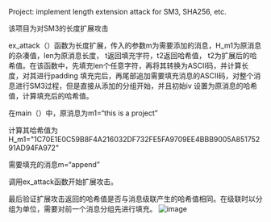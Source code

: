 Project: implement length extension attack for SM3, SHA256, etc.

该项目为对SM3的长度扩展攻击

ex_attack（）函数为长度扩展，传入的参数m为需要添加的消息，H_m1为原消息的杂凑值，len为原消息长度，
t返回填充字符，t2返回哈希值，
t2为扩展后的哈希值。在该函数中，先填充len个任意字符，再将其转换为ASCII码，并计算长度，对其进行padding
填充完后，再尾部追加需要填充消息的ASCII码，对整个消息进行SM3过程，但是直接从添加的分组开始，并且初始iv
设置为原消息的哈希值，计算填充后的哈希值。

在main（）中，原消息为m1=“this is a project”

计算其哈希值为H_m1="1C70E1E0C59B8F4A216032DF732FE5FA9709EE4BBB9005A85175291AD94FA972"

需要填充的消息m=“append”

调用ex_attack函数开始扩展攻击。

最后验证扩展攻击返回的哈希值是否与消息级联产生的哈希值相同。在级联时以分组为单位，需要对前一个消息分组先进行填充。
![image](https://user-images.githubusercontent.com/105588850/180902485-b3917d61-3cd7-472b-ba51-ec63b9097deb.png)
